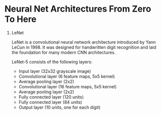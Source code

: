 # Neural Net Architectures From Zero To Here

1. LeNet

    LeNet is a convolutional neural network architecture introduced by Yann LeCun in 1998. It was designed for handwritten digit recognition and laid the foundation for many modern CNN architectures.

    LeNet-5 consists of the following layers:

    - Input layer (32x32 grayscale image)
    - Convolutional layer (6 feature maps, 5x5 kernel)
    - Average pooling layer (2x2)
    - Convolutional layer (16 feature maps, 5x5 kernel)
    - Average pooling layer (2x2)
    - Fully connected layer (120 units)
    - Fully connected layer (84 units)
    - Output layer (10 units, one for each digit)